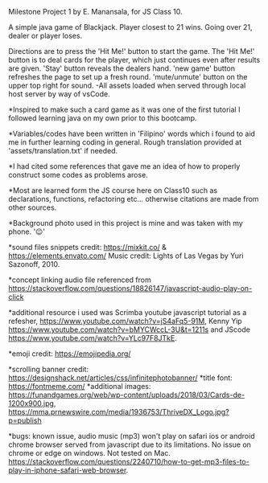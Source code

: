 Milestone Project 1 by E. Manansala, for JS Class 10.

A simple java game of Blackjack.
Player closest to 21 wins. Going over 21, dealer or player loses.

Directions are to press the 'Hit Me!' button to start the game.
The 'Hit Me!' button is to deal cards for the player, which just continues even after results are given.
'Stay' button reveals the dealers hand.
'new game' button refreshes the page to set up a fresh round.
'mute/unmute' button on the upper top right for sound.
    -All assets loaded when served through local host server by way of vsCode.
    
*Inspired to make such a card game as it was one of the first tutorial I followed learning java on my own prior to this bootcamp.

*Variables/codes have been written in 'Filipino' words which i found to aid me in further learning coding in general.
    Rough translation provided at 'assets/translation.txt' if needed.

*I had cited some references that gave me an idea of how to properly construct some codes as problems arose.

*Most are learned form the JS course here on Class10 such as declarations, functions, refactoring etc...
    otherwise citations are made from other sources.

*Background photo used in this project is mine and was taken with my phone. '😉' 

*sound files snippets credit: https://mixkit.co/ & https://elements.envato.com/
 Music credit: Lights of Las Vegas by Yuri Sazonoff, 2010.

*concept linking audio file referenced from https://stackoverflow.com/questions/18826147/javascript-audio-play-on-click

*additional resource i used was Scrimba youtube javascript tutorial as a refesher, https://www.youtube.com/watch?v=jS4aFq5-91M, 
Kenny Yip  https://www.youtube.com/watch?v=bMYCWccL-3U&t=1211s and JScode https://www.youtube.com/watch?v=YLc97F8JTkE.

*emoji credit: https://emojipedia.org/

*scrolling banner credit: https://designshack.net/articles/css/infinitephotobanner/
*title font: https://fontmeme.com/
*additional images: https://funandgames.org/web/wp-content/uploads/2018/03/Cards-de-1200x900.jpg, https://mma.prnewswire.com/media/1936753/ThriveDX_Logo.jpg?p=publish

*bugs: known issue, audio music (mp3) won't play on safari ios or android chrome browser served from javascript due to its limitations. 
    No issue on chrome or edge on windows. Not tested on Mac. https://stackoverflow.com/questions/2240710/how-to-get-mp3-files-to-play-in-iphone-safari-web-browser.